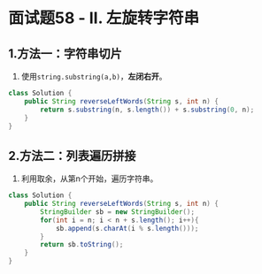 # 面试题58 - II. 左旋转字符串

## 1.方法一：字符串切片

1. 使用`string.substring(a,b)`，**左闭右开**。

```java
class Solution {
    public String reverseLeftWords(String s, int n) {
        return s.substring(n, s.length()) + s.substring(0, n);
    }
}
```

## 2.方法二：**列表遍历拼接**

1. 利用取余，从第n个开始，遍历字符串。

```java
class Solution {
    public String reverseLeftWords(String s, int n) {
        StringBuilder sb = new StringBuilder();
        for(int i = n; i < n + s.length(); i++){
            sb.append(s.charAt(i % s.length()));
        }
        return sb.toString();
    }
}
```



